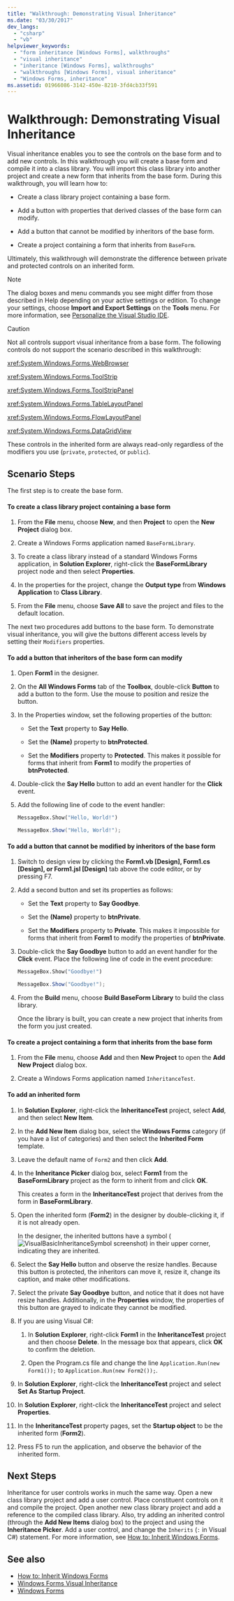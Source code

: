 ```yaml
---
title: "Walkthrough: Demonstrating Visual Inheritance"
ms.date: "03/30/2017"
dev_langs: 
  - "csharp"
  - "vb"
helpviewer_keywords: 
  - "form inheritance [Windows Forms], walkthroughs"
  - "visual inheritance"
  - "inheritance [Windows Forms], walkthroughs"
  - "walkthroughs [Windows Forms], visual inheritance"
  - "Windows Forms, inheritance"
ms.assetid: 01966086-3142-450e-8210-3fd4cb33f591
---
```

# Walkthrough: Demonstrating Visual Inheritance
Visual inheritance enables you to see the controls on the base form and to add new controls. In this walkthrough you will create a base form and compile it into a class library. You will import this class library into another project and create a new form that inherits from the base form. During this walkthrough, you will learn how to:  
  
-   Create a class library project containing a base form.  
  
-   Add a button with properties that derived classes of the base form can modify.  
  
-   Add a button that cannot be modified by inheritors of the base form.  
  
-   Create a project containing a form that inherits from `BaseForm`.  
  
 Ultimately, this walkthrough will demonstrate the difference between private and protected controls on an inherited form.  
  
> [!NOTE]
>  The dialog boxes and menu commands you see might differ from those described in Help depending on your active settings or edition. To change your settings, choose **Import and Export Settings** on the **Tools** menu. For more information, see [Personalize the Visual Studio IDE](/visualstudio/ide/personalizing-the-visual-studio-ide).  
  
> [!CAUTION]
>  Not all controls support visual inheritance from a base form. The following controls do not support the scenario described in this walkthrough:  
>   
>  <xref:System.Windows.Forms.WebBrowser>  
>   
>  <xref:System.Windows.Forms.ToolStrip>  
>   
>  <xref:System.Windows.Forms.ToolStripPanel>  
>   
>  <xref:System.Windows.Forms.TableLayoutPanel>  
>   
>  <xref:System.Windows.Forms.FlowLayoutPanel>  
>   
>  <xref:System.Windows.Forms.DataGridView>  
>   
>  These controls in the inherited form are always read-only regardless of the modifiers you use (`private`, `protected`, or `public`).  
  
## Scenario Steps  
 The first step is to create the base form.  
  
#### To create a class library project containing a base form  
  
1.  From the **File** menu, choose **New**, and then **Project** to open the **New Project** dialog box.  
  
2.  Create a Windows Forms application named `BaseFormLibrary`.  
  
3.  To create a class library instead of a standard Windows Forms application, in **Solution Explorer**, right-click the **BaseFormLibrary** project node and then select **Properties**.  
  
4.  In the properties for the project, change the **Output type** from **Windows Application** to **Class Library**.  
  
5.  From the **File** menu, choose **Save All** to save the project and files to the default location.  
  
 The next two procedures add buttons to the base form. To demonstrate visual inheritance, you will give the buttons different access levels by setting their `Modifiers` properties.  
  
#### To add a button that inheritors of the base form can modify  
  
1.  Open **Form1** in the designer.  
  
2.  On the **All Windows Forms** tab of the **Toolbox**, double-click **Button** to add a button to the form. Use the mouse to position and resize the button.  
  
3.  In the Properties window, set the following properties of the button:  
  
    -   Set the **Text** property to **Say Hello**.  
  
    -   Set the **(Name)** property to **btnProtected**.  
  
    -   Set the **Modifiers** property to **Protected**. This makes it possible for forms that inherit from **Form1** to modify the properties of **btnProtected**.  
  
4.  Double-click the **Say Hello** button to add an event handler for the **Click** event.  
  
5.  Add the following line of code to the event handler:  
  
    ```vb  
    MessageBox.Show("Hello, World!")  
    ```  
  
    ```csharp  
    MessageBox.Show("Hello, World!");  
    ```  
  
#### To add a button that cannot be modified by inheritors of the base form  
  
1.  Switch to design view by clicking the **Form1.vb [Design], Form1.cs [Design], or Form1.jsl [Design]** tab above the code editor, or by pressing F7.  
  
2.  Add a second button and set its properties as follows:  
  
    -   Set the **Text** property to **Say Goodbye**.  
  
    -   Set the **(Name)** property to **btnPrivate**.  
  
    -   Set the **Modifiers** property to **Private**. This makes it impossible for forms that inherit from **Form1** to modify the properties of **btnPrivate**.  
  
3.  Double-click the **Say Goodbye** button to add an event handler for the **Click** event. Place the following line of code in the event procedure:  
  
    ```vb  
    MessageBox.Show("Goodbye!")  
    ```  
  
    ```csharp  
    MessageBox.Show("Goodbye!");  
    ```  
  
4.  From the **Build** menu, choose **Build BaseForm Library** to build the class library.  
  
     Once the library is built, you can create a new project that inherits from the form you just created.  
  
#### To create a project containing a form that inherits from the base form  
  
1.  From the **File** menu, choose **Add** and then **New Project** to open the **Add New Project** dialog box.  
  
2.  Create a Windows Forms application named `InheritanceTest`.  
  
#### To add an inherited form  
  
1.  In **Solution Explorer**, right-click the **InheritanceTest** project, select **Add**, and then select **New Item**.  
  
2.  In the **Add New Item** dialog box, select the **Windows Forms** category (if you have a list of categories) and then select the **Inherited Form** template.  
  
3.  Leave the default name of `Form2` and then click **Add**.  
  
4.  In the **Inheritance Picker** dialog box, select **Form1** from the **BaseFormLibrary** project as the form to inherit from and click **OK**.  
  
     This creates a form in the **InheritanceTest** project that derives from the form in **BaseFormLibrary**.  
  
5.  Open the inherited form (**Form2**) in the designer by double-clicking it, if it is not already open.  
  
     In the designer, the inherited buttons have a symbol (![VisualBasicInheritanceSymbol screenshot](../../../../docs/framework/winforms/advanced/media/vbinheritanceglyph.gif "vbInheritanceGlyph")) in their upper corner, indicating they are inherited.  
  
6.  Select the **Say Hello** button and observe the resize handles. Because this button is protected, the inheritors can move it, resize it, change its caption, and make other modifications.  
  
7.  Select the private **Say Goodbye** button, and notice that it does not have resize handles. Additionally, in the **Properties** window, the properties of this button are grayed to indicate they cannot be modified.  
  
8.  If you are using Visual C#:  
  
    1.  In **Solution Explorer**, right-click **Form1** in the **InheritanceTest** project and then choose **Delete**. In the message box that appears, click **OK** to confirm the deletion.  
  
    2.  Open the Program.cs file and change the line `Application.Run(new Form1());` to `Application.Run(new Form2());`.  
  
9. In **Solution Explorer**, right-click the **InheritanceTest** project and select **Set As Startup Project**.  
  
10. In **Solution Explorer**, right-click the **InheritanceTest** project and select **Properties**.  
  
11. In the **InheritanceTest** property pages, set the **Startup object** to be the inherited form (**Form2**).  
  
12. Press F5 to run the application, and observe the behavior of the inherited form.  
  
## Next Steps  
 Inheritance for user controls works in much the same way. Open a new class library project and add a user control. Place constituent controls on it and compile the project. Open another new class library project and add a reference to the compiled class library. Also, try adding an inherited control (through the **Add New Items** dialog box) to the project and using the **Inheritance Picker**. Add a user control, and change the `Inherits` (`:` in Visual C#) statement. For more information, see [How to: Inherit Windows Forms](../../../../docs/framework/winforms/advanced/how-to-inherit-windows-forms.md).  
  
## See also
- [How to: Inherit Windows Forms](../../../../docs/framework/winforms/advanced/how-to-inherit-windows-forms.md)
- [Windows Forms Visual Inheritance](../../../../docs/framework/winforms/advanced/windows-forms-visual-inheritance.md)
- [Windows Forms](../../../../docs/framework/winforms/index.md)
